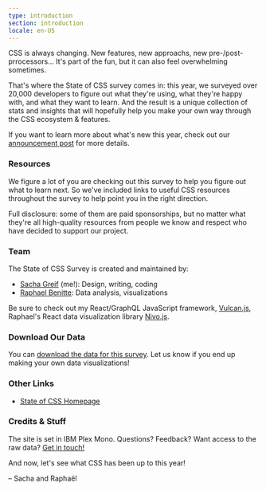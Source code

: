 ```yaml
---
type: introduction
section: introduction
locale: en-US
---
```

 
<span class="first-line"><span class="first-letter">CSS</span> is always changing.</span> New features, new approachs, new pre-/post-prrocessors… It's part of the fun, but it can also feel overwhelming sometimes. 

That's where the State of CSS survey comes in: this year, we surveyed over 20,000 developers to figure out what they're using, what they're happy with, and what they want to learn. And the result is a unique collection of stats and insights that will hopefully help you make your own way through the CSS ecosystem & features. 

If you want to learn more about what's new this year, check out our [announcement post](https://medium.freecodecamp.org/the-state-of-javascript-2018-8322bcc51bd8) for more details.

### Resources

We figure a lot of you are checking out this survey to help you figure out what to learn next. So we've included links to useful CSS resources throughout the survey to help point you in the right direction. 

Full disclosure: some of them are paid sponsorships, but no matter what they're all high-quality resources from people we know and respect who have decided to support our project. 

### Team

The State of CSS Survey is created and maintained by:

- [Sacha Greif](https://twitter.com/sachagreif) (me!): Design, writing, coding
- [Raphael Benitte](https://twitter.com/benitteraphael): Data analysis, visualizations

Be sure to check out my React/GraphQL JavaScript framework, [Vulcan.js](http://vulcanjs.org), Raphael's React data visualization library [Nivo.js](https://nivo.rocks).

### Download Our Data

You can [download the data for this survey](https://www.kaggle.com/sachag/state-of-css-2019). Let us know if you end up making your own data visualizations!

### Other Links

- [State of CSS Homepage](https://stateofcss.com)

### Credits & Stuff

The site is set in IBM Plex Mono. Questions? Feedback? Want access to the raw data? [Get in touch!](mailto:hello@stateofcss.com)

And now, let's see what CSS has been up to this year!

<span class="conclusion__byline">– Sacha and Raphaël</span>